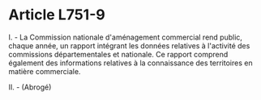 # Article L751-9

<p>I. - La Commission nationale d'aménagement commercial rend public, chaque année, un rapport intégrant les données relatives à l'activité des commissions départementales et nationale. Ce rapport comprend également des informations relatives à la connaissance des territoires en matière commerciale.</p><p>II. - (Abrogé)</p>